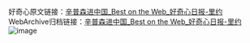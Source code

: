 好奇心原文链接：[辛普森进中国_Best on the Web_好奇心日报-里约](https://www.qdaily.com/articles/2657.html)
WebArchive归档链接：[辛普森进中国_Best on the Web_好奇心日报-里约](http://web.archive.org/web/20190623151318/https://www.qdaily.com/articles/2657.html)
![image](http://ww3.sinaimg.cn/large/007d5XDply1g3v6g20s65j30u02lp1kx)